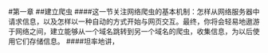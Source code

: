 #第一章
##建立爬虫
####这一节关注网络爬虫的基本机制：怎样从网络服务器中请求信息，以及怎样以一种自动的方式开始与网页交互。最终，你将会轻易地遨游于网络之间，建立能够从一个域名跳转到另一个域名的爬虫，收集信息，为以后使用它们存储信息。
####坦率地讲，